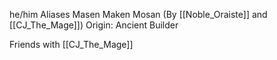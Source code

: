 he/him
Aliases
 Masen
 Maken
 Mosan (By [[Noble_Oraiste]] and [[CJ_The_Mage]])
Origin: Ancient Builder

Friends with [[CJ_The_Mage]]